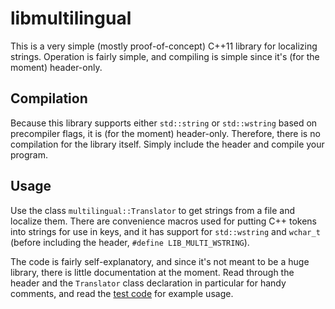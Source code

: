 # libmultilingual

This is a very simple (mostly proof-of-concept) C++11 library for localizing strings. Operation is fairly simple, and compiling is simple since it's (for the moment) header-only.

## Compilation

Because this library supports either `std::string` or `std::wstring` based on precompiler flags, it is (for the moment) header-only. Therefore, there is no compilation for the library itself. Simply include the header and compile your program.

## Usage

Use the class `multilingual::Translator` to get strings from a file and localize them. There are convenience macros used for putting C++ tokens into strings for use in keys, and it has support for `std::wstring` and `wchar_t` (before including the header, `#define LIB_MULTI_WSTRING`).

The code is fairly self-explanatory, and since it's not meant to be a huge library, there is little documentation at the moment. Read through the header and the `Translator` class declaration in particular for handy comments, and read the [test code](test/test.cpp) for example usage.
